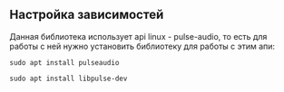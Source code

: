 ## Настройка зависимостей 
Данная библиотека использует api linux - pulse-audio,
то есть для работы с ней нужно установить библиотеку для
работы с этим апи:
```
sudo apt install pulseaudio
``` 
```
sudo apt install libpulse-dev
```
